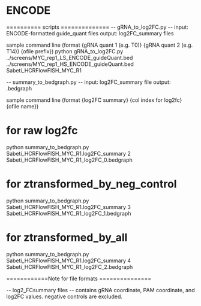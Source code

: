 # ENCODE

========== scripts ==============
-- gRNA_to_log2FC.py -- 
input: ENCODE-formatted guide_quant files
output: log2FC_summary files

sample command line (format {gRNA quant 1 (e.g. T0)} {gRNA quant 2 (e.g. T14)} {ofile prefix})
python gRNA_to_log2FC.py  ../screens/MYC_rep1_LS_ENCODE_guideQuant.bed  ../screens/MYC_rep1_HS_ENCODE_guideQuant.bed  Sabeti_HCRFlowFISH_MYC_R1


-- summary_to_bedgraph.py --
input: log2FC_summary file
output: .bedgraph

sample command line (format {log2FC summary} {col index for log2fc} {ofile name})
# for raw log2fc
python summary_to_bedgraph.py  Sabeti_HCRFlowFISH_MYC_R1.log2FC_summary 2 Sabeti_HCRFlowFISH_MYC_R1_log2FC_0.bedgraph
# for ztransformed_by_neg_control
python summary_to_bedgraph.py  Sabeti_HCRFlowFISH_MYC_R1.log2FC_summary 3 Sabeti_HCRFlowFISH_MYC_R1_log2FC_1.bedgraph
# for ztransformed_by_all
python summary_to_bedgraph.py  Sabeti_HCRFlowFISH_MYC_R1.log2FC_summary 4 Sabeti_HCRFlowFISH_MYC_R1_log2FC_2.bedgraph



============Note for file formats ===============

-- log2_FCsummary files --
contains gRNA coordinate, PAM coordinate, and log2FC values. 
negative controls are excluded.

